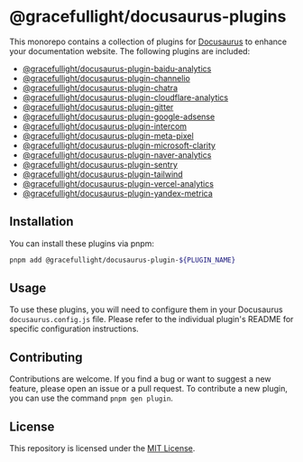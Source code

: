 # @gracefullight/docusaurus-plugins

This monorepo contains a collection of plugins for [Docusaurus](https://docusaurus.io/) to enhance your documentation website. The following plugins are included:

- [@gracefullight/docusaurus-plugin-baidu-analytics](https://www.npmjs.com/package/@gracefullight/docusaurus-plugin-baidu-analytics)
- [@gracefullight/docusaurus-plugin-channelio](https://www.npmjs.com/package/@gracefullight/docusaurus-plugin-channelio)
- [@gracefullight/docusaurus-plugin-chatra](https://www.npmjs.com/package/@gracefullight/docusaurus-plugin-chatra)
- [@gracefullight/docusaurus-plugin-cloudflare-analytics](https://www.npmjs.com/package/@gracefullight/docusaurus-plugin-cloudflare-analytics)
- [@gracefullight/docusaurus-plugin-gitter](https://www.npmjs.com/package/@gracefullight/docusaurus-plugin-gitter)
- [@gracefullight/docusaurus-plugin-google-adsense](https://www.npmjs.com/package/@gracefullight/docusaurus-plugin-google-adsense)
- [@gracefullight/docusaurus-plugin-intercom](https://www.npmjs.com/package/@gracefullight/docusaurus-plugin-intercom)
- [@gracefullight/docusaurus-plugin-meta-pixel](https://www.npmjs.com/package/@gracefullight/docusaurus-plugin-meta-pixel)
- [@gracefullight/docusaurus-plugin-microsoft-clarity](https://www.npmjs.com/package/@gracefullight/docusaurus-plugin-microsoft-clarity)
- [@gracefullight/docusaurus-plugin-naver-analytics](https://www.npmjs.com/package/@gracefullight/docusaurus-plugin-naver-analytics)
- [@gracefullight/docusaurus-plugin-sentry](https://www.npmjs.com/package/@gracefullight/docusaurus-plugin-sentry)
- [@gracefullight/docusaurus-plugin-tailwind](https://www.npmjs.com/package/@gracefullight/docusaurus-plugin-tailwind)
- [@gracefullight/docusaurus-plugin-vercel-analytics](https://www.npmjs.com/package/@gracefullight/docusaurus-plugin-vercel-analytics)
- [@gracefullight/docusaurus-plugin-yandex-metrica](https://www.npmjs.com/package/@gracefullight/docusaurus-plugin-yandex-metrica)

## Installation

You can install these plugins via pnpm:

```bash
pnpm add @gracefullight/docusaurus-plugin-${PLUGIN_NAME}
```

## Usage

To use these plugins, you will need to configure them in your Docusaurus `docusaurus.config.js` file. Please refer to the individual plugin's README for specific configuration instructions.

## Contributing

Contributions are welcome. If you find a bug or want to suggest a new feature, please open an issue or a pull request. To contribute a new plugin, you can use the command `pnpm gen plugin`.

## License

This repository is licensed under the [MIT License](LICENSE).
